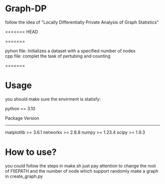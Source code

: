 # Graph-DP
follow the idea of  "Locally Differentially Private Analysis of Graph Statistics"

<<<<<<< HEAD

=======
>>>>>>> 
pyhon file: Initializes a dataset with a specified number of nodes   
cpp file: complet the task of pertubing and counting 


=======
# Usage
you should make sure the envirment is statisfy:

python == 3.10

Package         Version
--------------- -------
matplotlib    >=  3.6.1
networkx      >=  2.8.8
numpy         >=  1.23.4
scipy         >=  1.9.3


# How to use?
you could follow the steps in make.sh
just pay attention to change the root of FIlEPATH
and the number of node which support randomly make a graph in create_graph.py




